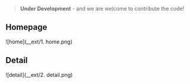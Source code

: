 > **Under Development** - and we are welcome to contribute the code!

Homepage
----------

![home](__ext/1. home.png)

Detail
----------

![detail](__ext/2. detail.png)
